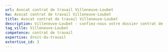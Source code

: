 ```yaml
---
url: Avocat contrat de travail Villeneuve-Loubet
kw: Avocat contrat de travail Villeneuve-Loubet
title: Avocat contrat de travail Villeneuve-Loubet
description: Villeneuve-Loubet - confiez-nous votre dossier contrat de travail
tag_ville: Villeneuve-Loubet
competence: contrat de travail
expertise: droit-du-travail
extertise_id: 3
---
```

